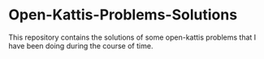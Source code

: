 # Open-Kattis-Problems-Solutions

This repository contains the solutions of some open-kattis problems that I have
been doing during the course of time.

